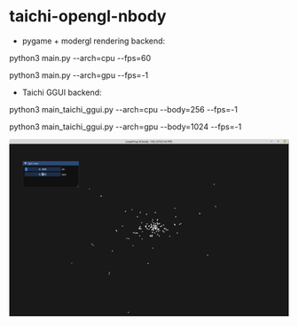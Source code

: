 # taichi-opengl-nbody

- pygame + modergl rendering backend:

python3 main.py --arch=cpu --fps=60

python3 main.py --arch=gpu --fps=-1

- Taichi GGUI backend:

python3 main_taichi_ggui.py --arch=cpu --body=256 --fps=-1

python3 main_taichi_ggui.py --arch=gpu --body=1024 --fps=-1

![ggui_test](https://github.com/devpack/taichi-opengl-nbody/blob/main/pics/ggui_test.png)